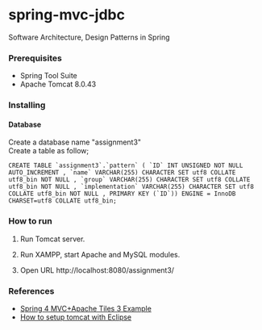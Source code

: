 # spring-mvc-jdbc
Software Architecture, Design Patterns in Spring 

### Prerequisites
- Spring Tool Suite
- Apache Tomcat 8.0.43

### Installing

#### Database
Create a database name "assignment3"  
Create a table as follow;
```  
CREATE TABLE `assignment3`.`pattern` ( `ID` INT UNSIGNED NOT NULL AUTO_INCREMENT , `name` VARCHAR(255) CHARACTER SET utf8 COLLATE utf8_bin NOT NULL , `group` VARCHAR(255) CHARACTER SET utf8 COLLATE utf8_bin NOT NULL , `implementation` VARCHAR(255) CHARACTER SET utf8 COLLATE utf8_bin NOT NULL , PRIMARY KEY (`ID`)) ENGINE = InnoDB CHARSET=utf8 COLLATE utf8_bin;
```

### How to run
1. Run Tomcat server.

2. Run XAMPP, start Apache and MySQL modules.

3. Open URL http://localhost:8080/assignment3/


### References
* [Spring 4 MVC+Apache Tiles 3 Example](http://websystique.com/springmvc/spring-4-mvc-apache-tiles-3-annotation-based-example/)
* [How to setup tomcat with Eclipse](http://websystique.com/misc/how-to-setup-tomcat-with-eclipse/)
